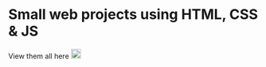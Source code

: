 # Small web projects using HTML, CSS & JS

View them all here [<img src='https://cdn.jsdelivr.net/npm/simple-icons@3.0.1/icons/codepen.svg' alt='codepen' height='20'>](https://codepen.io/MarkusR/full/pojJGxr)


